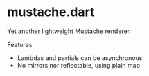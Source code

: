 # mustache.dart

Yet another lightweight Mustache renderer.

Features:
* Lambdas and partials can be asynchronous
* No mirrors nor reflectable, using plain map